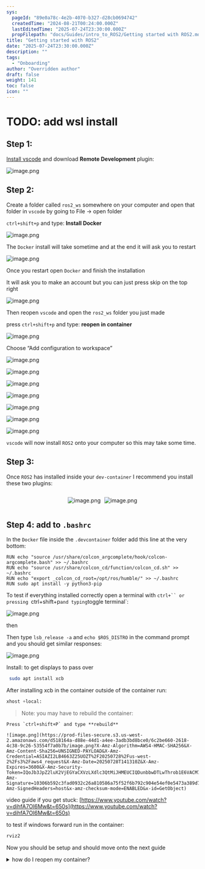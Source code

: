 ```yaml
---
sys:
  pageId: "89e0a78c-4e2b-4070-b327-d28cb0694742"
  createdTime: "2024-08-21T00:24:00.000Z"
  lastEditedTime: "2025-07-24T23:30:00.000Z"
  propFilepath: "docs/Guides/intro_to_ROS2/Getting started with ROS2.md"
title: "Getting started with ROS2"
date: "2025-07-24T23:30:00.000Z"
description: ""
tags:
  - "Onboarding"
author: "Overridden author"
draft: false
weight: 141
toc: false
icon: ""
---
```


# TODO: add wsl install

## Step 1:

[Install vscode](https://code.visualstudio.com/download) and download **Remote Development** plugin:

![image.png](https://prod-files-secure.s3.us-west-2.amazonaws.com/d518164a-d88e-44d1-a4ee-3adb3bd8bce0/efb52993-1881-4a40-b95e-6f020334f022/image.png?X-Amz-Algorithm=AWS4-HMAC-SHA256&X-Amz-Content-Sha256=UNSIGNED-PAYLOAD&X-Amz-Credential=ASIAZI2LB466WJX4NLFB%2F20250728%2Fus-west-2%2Fs3%2Faws4_request&X-Amz-Date=20250728T141304Z&X-Amz-Expires=3600&X-Amz-Security-Token=IQoJb3JpZ2luX2VjEGYaCXVzLXdlc3QtMiJIMEYCIQDsHZPQ6V00rpS2%2FK0XbpCkX9HK%2F2Lpl9vk13LkC4OsngIhAIwJKc8DYBmh6e3jTTiKnJGjS71KLWcEEIitNl%2BE3J2zKogECI%2F%2F%2F%2F%2F%2F%2F%2F%2F%2F%2FwEQABoMNjM3NDIzMTgzODA1IgzH5MXSc6v2A7SaRAwq3ANvNQ9c0afgq0E3y7KNpL2zSkhjavYCH%2BGV1osAPZ%2B9f%2BhQj7MMW9HzoY%2Bgczm%2BoociRpLG2ZNOTyt5CcfWTZu3BjvAXrPFteU8CImEH%2FHleW0gxdw4m%2FKHDzrKGEZge%2B%2B%2FEMxYPkbIg9f2EuFk77y7Mi5pAE2JbxpHmisCa8NRwY%2FCpEzpeLVMKqPXXc14ZNRZSzNZEojlJ1CQGHlHexSRz6adYp5o9fUCsvDrzZgLhbm6pDd%2B9tHVeMq%2FrLCFPsqfmN4tm4tjxdmLRrhlfoKNdab%2BAS439a3KyYK1Ay5Qjw9zvQxOU61AH%2FnqTEcWlXAlG%2FdXSGleYf3XQrstvYUrQf7z2h%2Fdb%2BfGCZ0y5xIp%2B8t2VKcTudkfiCbrR4mhf9bsol9V%2BBnek477J%2F9t%2FJGpi3Eu9SfIGT2NGmJOVuqbZth8J8pBXqWQeb8uLgCF%2Frg%2FkevlgcjmkNGrIxAOEVUCMhPTS0zxhyh8akoQwXbJkE5YWSEMXH%2BFsVrDaX3DoHRVs%2BDXhMGQzm3heu94H%2FrcQvdsQpSS70qEeySEiY5TNuGf3v7plSryteG7QGDc3fzlZdfrAJmrxyrE%2Fcnf1Fw%2BTxH1ZKoaocGjhp5ks5PM6UKSQmHttSI7rn0uCjDT%2B53EBjqkASn28VwKB03ZGuNA7WQMXB5Z9doGVuCg%2BkM8z%2BDrWTKFAS%2B00tvO8AfWr64820XNZlblOeqUevl5OHOS65SqHeiKQB5h6mlqUuPxB6mS%2BnbtRR2s4KICuDCIAy%2BIysSrcbQZxJ%2BGZOBpgEmBXRS7F0tkuGO4%2FjN0hJHIKDJBcCtlkW8gMBjU5nJNhmCLgvJKhqEfg9rA6IYim66K9jFJGQsCztWz&X-Amz-Signature=f269f52e8a59f76c7bbb62742b240dfe0acbbe949f2c7fa7b854994f4926945e&X-Amz-SignedHeaders=host&x-amz-checksum-mode=ENABLED&x-id=GetObject)

## Step 2:

Create a folder called `ros2_ws` somewhere on your computer and open that folder in `vscode` by going to File → open folder 

`ctrl+shift+p` and type: **Install Docker**

![image.png](https://prod-files-secure.s3.us-west-2.amazonaws.com/d518164a-d88e-44d1-a4ee-3adb3bd8bce0/2269dc0e-1cd5-47ff-bceb-c04ad9b2eab0/image.png?X-Amz-Algorithm=AWS4-HMAC-SHA256&X-Amz-Content-Sha256=UNSIGNED-PAYLOAD&X-Amz-Credential=ASIAZI2LB466WJX4NLFB%2F20250728%2Fus-west-2%2Fs3%2Faws4_request&X-Amz-Date=20250728T141304Z&X-Amz-Expires=3600&X-Amz-Security-Token=IQoJb3JpZ2luX2VjEGYaCXVzLXdlc3QtMiJIMEYCIQDsHZPQ6V00rpS2%2FK0XbpCkX9HK%2F2Lpl9vk13LkC4OsngIhAIwJKc8DYBmh6e3jTTiKnJGjS71KLWcEEIitNl%2BE3J2zKogECI%2F%2F%2F%2F%2F%2F%2F%2F%2F%2F%2FwEQABoMNjM3NDIzMTgzODA1IgzH5MXSc6v2A7SaRAwq3ANvNQ9c0afgq0E3y7KNpL2zSkhjavYCH%2BGV1osAPZ%2B9f%2BhQj7MMW9HzoY%2Bgczm%2BoociRpLG2ZNOTyt5CcfWTZu3BjvAXrPFteU8CImEH%2FHleW0gxdw4m%2FKHDzrKGEZge%2B%2B%2FEMxYPkbIg9f2EuFk77y7Mi5pAE2JbxpHmisCa8NRwY%2FCpEzpeLVMKqPXXc14ZNRZSzNZEojlJ1CQGHlHexSRz6adYp5o9fUCsvDrzZgLhbm6pDd%2B9tHVeMq%2FrLCFPsqfmN4tm4tjxdmLRrhlfoKNdab%2BAS439a3KyYK1Ay5Qjw9zvQxOU61AH%2FnqTEcWlXAlG%2FdXSGleYf3XQrstvYUrQf7z2h%2Fdb%2BfGCZ0y5xIp%2B8t2VKcTudkfiCbrR4mhf9bsol9V%2BBnek477J%2F9t%2FJGpi3Eu9SfIGT2NGmJOVuqbZth8J8pBXqWQeb8uLgCF%2Frg%2FkevlgcjmkNGrIxAOEVUCMhPTS0zxhyh8akoQwXbJkE5YWSEMXH%2BFsVrDaX3DoHRVs%2BDXhMGQzm3heu94H%2FrcQvdsQpSS70qEeySEiY5TNuGf3v7plSryteG7QGDc3fzlZdfrAJmrxyrE%2Fcnf1Fw%2BTxH1ZKoaocGjhp5ks5PM6UKSQmHttSI7rn0uCjDT%2B53EBjqkASn28VwKB03ZGuNA7WQMXB5Z9doGVuCg%2BkM8z%2BDrWTKFAS%2B00tvO8AfWr64820XNZlblOeqUevl5OHOS65SqHeiKQB5h6mlqUuPxB6mS%2BnbtRR2s4KICuDCIAy%2BIysSrcbQZxJ%2BGZOBpgEmBXRS7F0tkuGO4%2FjN0hJHIKDJBcCtlkW8gMBjU5nJNhmCLgvJKhqEfg9rA6IYim66K9jFJGQsCztWz&X-Amz-Signature=5b3a166a07e832964d10e0f13f4c96b51ea113e9cd7ccbb380c616d5d21b831f&X-Amz-SignedHeaders=host&x-amz-checksum-mode=ENABLED&x-id=GetObject)

The `Docker` install will take sometime and at the end it will ask you to restart

![image.png](https://prod-files-secure.s3.us-west-2.amazonaws.com/d518164a-d88e-44d1-a4ee-3adb3bd8bce0/ed233f78-be33-4b1f-b89c-9c346c0e961e/image.png?X-Amz-Algorithm=AWS4-HMAC-SHA256&X-Amz-Content-Sha256=UNSIGNED-PAYLOAD&X-Amz-Credential=ASIAZI2LB466WJX4NLFB%2F20250728%2Fus-west-2%2Fs3%2Faws4_request&X-Amz-Date=20250728T141304Z&X-Amz-Expires=3600&X-Amz-Security-Token=IQoJb3JpZ2luX2VjEGYaCXVzLXdlc3QtMiJIMEYCIQDsHZPQ6V00rpS2%2FK0XbpCkX9HK%2F2Lpl9vk13LkC4OsngIhAIwJKc8DYBmh6e3jTTiKnJGjS71KLWcEEIitNl%2BE3J2zKogECI%2F%2F%2F%2F%2F%2F%2F%2F%2F%2F%2FwEQABoMNjM3NDIzMTgzODA1IgzH5MXSc6v2A7SaRAwq3ANvNQ9c0afgq0E3y7KNpL2zSkhjavYCH%2BGV1osAPZ%2B9f%2BhQj7MMW9HzoY%2Bgczm%2BoociRpLG2ZNOTyt5CcfWTZu3BjvAXrPFteU8CImEH%2FHleW0gxdw4m%2FKHDzrKGEZge%2B%2B%2FEMxYPkbIg9f2EuFk77y7Mi5pAE2JbxpHmisCa8NRwY%2FCpEzpeLVMKqPXXc14ZNRZSzNZEojlJ1CQGHlHexSRz6adYp5o9fUCsvDrzZgLhbm6pDd%2B9tHVeMq%2FrLCFPsqfmN4tm4tjxdmLRrhlfoKNdab%2BAS439a3KyYK1Ay5Qjw9zvQxOU61AH%2FnqTEcWlXAlG%2FdXSGleYf3XQrstvYUrQf7z2h%2Fdb%2BfGCZ0y5xIp%2B8t2VKcTudkfiCbrR4mhf9bsol9V%2BBnek477J%2F9t%2FJGpi3Eu9SfIGT2NGmJOVuqbZth8J8pBXqWQeb8uLgCF%2Frg%2FkevlgcjmkNGrIxAOEVUCMhPTS0zxhyh8akoQwXbJkE5YWSEMXH%2BFsVrDaX3DoHRVs%2BDXhMGQzm3heu94H%2FrcQvdsQpSS70qEeySEiY5TNuGf3v7plSryteG7QGDc3fzlZdfrAJmrxyrE%2Fcnf1Fw%2BTxH1ZKoaocGjhp5ks5PM6UKSQmHttSI7rn0uCjDT%2B53EBjqkASn28VwKB03ZGuNA7WQMXB5Z9doGVuCg%2BkM8z%2BDrWTKFAS%2B00tvO8AfWr64820XNZlblOeqUevl5OHOS65SqHeiKQB5h6mlqUuPxB6mS%2BnbtRR2s4KICuDCIAy%2BIysSrcbQZxJ%2BGZOBpgEmBXRS7F0tkuGO4%2FjN0hJHIKDJBcCtlkW8gMBjU5nJNhmCLgvJKhqEfg9rA6IYim66K9jFJGQsCztWz&X-Amz-Signature=4f947e226bfc603fe72b1e401389b37459ded15b89079f717dc791a25942e57f&X-Amz-SignedHeaders=host&x-amz-checksum-mode=ENABLED&x-id=GetObject)

Once you restart open `Docker` and finish the installation

It will ask you to make an account but you can just press skip on the top right

![image.png](https://prod-files-secure.s3.us-west-2.amazonaws.com/d518164a-d88e-44d1-a4ee-3adb3bd8bce0/21010ad9-1659-4fd9-9f59-9932a09b2a3d/image.png?X-Amz-Algorithm=AWS4-HMAC-SHA256&X-Amz-Content-Sha256=UNSIGNED-PAYLOAD&X-Amz-Credential=ASIAZI2LB466WJX4NLFB%2F20250728%2Fus-west-2%2Fs3%2Faws4_request&X-Amz-Date=20250728T141304Z&X-Amz-Expires=3600&X-Amz-Security-Token=IQoJb3JpZ2luX2VjEGYaCXVzLXdlc3QtMiJIMEYCIQDsHZPQ6V00rpS2%2FK0XbpCkX9HK%2F2Lpl9vk13LkC4OsngIhAIwJKc8DYBmh6e3jTTiKnJGjS71KLWcEEIitNl%2BE3J2zKogECI%2F%2F%2F%2F%2F%2F%2F%2F%2F%2F%2FwEQABoMNjM3NDIzMTgzODA1IgzH5MXSc6v2A7SaRAwq3ANvNQ9c0afgq0E3y7KNpL2zSkhjavYCH%2BGV1osAPZ%2B9f%2BhQj7MMW9HzoY%2Bgczm%2BoociRpLG2ZNOTyt5CcfWTZu3BjvAXrPFteU8CImEH%2FHleW0gxdw4m%2FKHDzrKGEZge%2B%2B%2FEMxYPkbIg9f2EuFk77y7Mi5pAE2JbxpHmisCa8NRwY%2FCpEzpeLVMKqPXXc14ZNRZSzNZEojlJ1CQGHlHexSRz6adYp5o9fUCsvDrzZgLhbm6pDd%2B9tHVeMq%2FrLCFPsqfmN4tm4tjxdmLRrhlfoKNdab%2BAS439a3KyYK1Ay5Qjw9zvQxOU61AH%2FnqTEcWlXAlG%2FdXSGleYf3XQrstvYUrQf7z2h%2Fdb%2BfGCZ0y5xIp%2B8t2VKcTudkfiCbrR4mhf9bsol9V%2BBnek477J%2F9t%2FJGpi3Eu9SfIGT2NGmJOVuqbZth8J8pBXqWQeb8uLgCF%2Frg%2FkevlgcjmkNGrIxAOEVUCMhPTS0zxhyh8akoQwXbJkE5YWSEMXH%2BFsVrDaX3DoHRVs%2BDXhMGQzm3heu94H%2FrcQvdsQpSS70qEeySEiY5TNuGf3v7plSryteG7QGDc3fzlZdfrAJmrxyrE%2Fcnf1Fw%2BTxH1ZKoaocGjhp5ks5PM6UKSQmHttSI7rn0uCjDT%2B53EBjqkASn28VwKB03ZGuNA7WQMXB5Z9doGVuCg%2BkM8z%2BDrWTKFAS%2B00tvO8AfWr64820XNZlblOeqUevl5OHOS65SqHeiKQB5h6mlqUuPxB6mS%2BnbtRR2s4KICuDCIAy%2BIysSrcbQZxJ%2BGZOBpgEmBXRS7F0tkuGO4%2FjN0hJHIKDJBcCtlkW8gMBjU5nJNhmCLgvJKhqEfg9rA6IYim66K9jFJGQsCztWz&X-Amz-Signature=ee45bed57b41bbf2d4736983f7393af28cfb5f85a9a61a4ead219cd0d7fed7d6&X-Amz-SignedHeaders=host&x-amz-checksum-mode=ENABLED&x-id=GetObject)

Then reopen `vscode` and open the `ros2_ws` folder you just made

press `ctrl+shift+p` and type: **reopen in container**

![image.png](https://prod-files-secure.s3.us-west-2.amazonaws.com/d518164a-d88e-44d1-a4ee-3adb3bd8bce0/4e93b8c2-41ad-488c-8095-c74205196118/image.png?X-Amz-Algorithm=AWS4-HMAC-SHA256&X-Amz-Content-Sha256=UNSIGNED-PAYLOAD&X-Amz-Credential=ASIAZI2LB466WJX4NLFB%2F20250728%2Fus-west-2%2Fs3%2Faws4_request&X-Amz-Date=20250728T141304Z&X-Amz-Expires=3600&X-Amz-Security-Token=IQoJb3JpZ2luX2VjEGYaCXVzLXdlc3QtMiJIMEYCIQDsHZPQ6V00rpS2%2FK0XbpCkX9HK%2F2Lpl9vk13LkC4OsngIhAIwJKc8DYBmh6e3jTTiKnJGjS71KLWcEEIitNl%2BE3J2zKogECI%2F%2F%2F%2F%2F%2F%2F%2F%2F%2F%2FwEQABoMNjM3NDIzMTgzODA1IgzH5MXSc6v2A7SaRAwq3ANvNQ9c0afgq0E3y7KNpL2zSkhjavYCH%2BGV1osAPZ%2B9f%2BhQj7MMW9HzoY%2Bgczm%2BoociRpLG2ZNOTyt5CcfWTZu3BjvAXrPFteU8CImEH%2FHleW0gxdw4m%2FKHDzrKGEZge%2B%2B%2FEMxYPkbIg9f2EuFk77y7Mi5pAE2JbxpHmisCa8NRwY%2FCpEzpeLVMKqPXXc14ZNRZSzNZEojlJ1CQGHlHexSRz6adYp5o9fUCsvDrzZgLhbm6pDd%2B9tHVeMq%2FrLCFPsqfmN4tm4tjxdmLRrhlfoKNdab%2BAS439a3KyYK1Ay5Qjw9zvQxOU61AH%2FnqTEcWlXAlG%2FdXSGleYf3XQrstvYUrQf7z2h%2Fdb%2BfGCZ0y5xIp%2B8t2VKcTudkfiCbrR4mhf9bsol9V%2BBnek477J%2F9t%2FJGpi3Eu9SfIGT2NGmJOVuqbZth8J8pBXqWQeb8uLgCF%2Frg%2FkevlgcjmkNGrIxAOEVUCMhPTS0zxhyh8akoQwXbJkE5YWSEMXH%2BFsVrDaX3DoHRVs%2BDXhMGQzm3heu94H%2FrcQvdsQpSS70qEeySEiY5TNuGf3v7plSryteG7QGDc3fzlZdfrAJmrxyrE%2Fcnf1Fw%2BTxH1ZKoaocGjhp5ks5PM6UKSQmHttSI7rn0uCjDT%2B53EBjqkASn28VwKB03ZGuNA7WQMXB5Z9doGVuCg%2BkM8z%2BDrWTKFAS%2B00tvO8AfWr64820XNZlblOeqUevl5OHOS65SqHeiKQB5h6mlqUuPxB6mS%2BnbtRR2s4KICuDCIAy%2BIysSrcbQZxJ%2BGZOBpgEmBXRS7F0tkuGO4%2FjN0hJHIKDJBcCtlkW8gMBjU5nJNhmCLgvJKhqEfg9rA6IYim66K9jFJGQsCztWz&X-Amz-Signature=0ca74c0d2da641f5d19e352cc8db5577363c0874e621058444c077efd1bea24c&X-Amz-SignedHeaders=host&x-amz-checksum-mode=ENABLED&x-id=GetObject)

Choose “Add configuration to workspace”

![image.png](https://prod-files-secure.s3.us-west-2.amazonaws.com/d518164a-d88e-44d1-a4ee-3adb3bd8bce0/9560b282-5060-4989-ba37-97e7b2c22476/image.png?X-Amz-Algorithm=AWS4-HMAC-SHA256&X-Amz-Content-Sha256=UNSIGNED-PAYLOAD&X-Amz-Credential=ASIAZI2LB466WJX4NLFB%2F20250728%2Fus-west-2%2Fs3%2Faws4_request&X-Amz-Date=20250728T141304Z&X-Amz-Expires=3600&X-Amz-Security-Token=IQoJb3JpZ2luX2VjEGYaCXVzLXdlc3QtMiJIMEYCIQDsHZPQ6V00rpS2%2FK0XbpCkX9HK%2F2Lpl9vk13LkC4OsngIhAIwJKc8DYBmh6e3jTTiKnJGjS71KLWcEEIitNl%2BE3J2zKogECI%2F%2F%2F%2F%2F%2F%2F%2F%2F%2F%2FwEQABoMNjM3NDIzMTgzODA1IgzH5MXSc6v2A7SaRAwq3ANvNQ9c0afgq0E3y7KNpL2zSkhjavYCH%2BGV1osAPZ%2B9f%2BhQj7MMW9HzoY%2Bgczm%2BoociRpLG2ZNOTyt5CcfWTZu3BjvAXrPFteU8CImEH%2FHleW0gxdw4m%2FKHDzrKGEZge%2B%2B%2FEMxYPkbIg9f2EuFk77y7Mi5pAE2JbxpHmisCa8NRwY%2FCpEzpeLVMKqPXXc14ZNRZSzNZEojlJ1CQGHlHexSRz6adYp5o9fUCsvDrzZgLhbm6pDd%2B9tHVeMq%2FrLCFPsqfmN4tm4tjxdmLRrhlfoKNdab%2BAS439a3KyYK1Ay5Qjw9zvQxOU61AH%2FnqTEcWlXAlG%2FdXSGleYf3XQrstvYUrQf7z2h%2Fdb%2BfGCZ0y5xIp%2B8t2VKcTudkfiCbrR4mhf9bsol9V%2BBnek477J%2F9t%2FJGpi3Eu9SfIGT2NGmJOVuqbZth8J8pBXqWQeb8uLgCF%2Frg%2FkevlgcjmkNGrIxAOEVUCMhPTS0zxhyh8akoQwXbJkE5YWSEMXH%2BFsVrDaX3DoHRVs%2BDXhMGQzm3heu94H%2FrcQvdsQpSS70qEeySEiY5TNuGf3v7plSryteG7QGDc3fzlZdfrAJmrxyrE%2Fcnf1Fw%2BTxH1ZKoaocGjhp5ks5PM6UKSQmHttSI7rn0uCjDT%2B53EBjqkASn28VwKB03ZGuNA7WQMXB5Z9doGVuCg%2BkM8z%2BDrWTKFAS%2B00tvO8AfWr64820XNZlblOeqUevl5OHOS65SqHeiKQB5h6mlqUuPxB6mS%2BnbtRR2s4KICuDCIAy%2BIysSrcbQZxJ%2BGZOBpgEmBXRS7F0tkuGO4%2FjN0hJHIKDJBcCtlkW8gMBjU5nJNhmCLgvJKhqEfg9rA6IYim66K9jFJGQsCztWz&X-Amz-Signature=08bb3e6da757578e6b86afc51586caa96d656361954191f301832d470e0f05d8&X-Amz-SignedHeaders=host&x-amz-checksum-mode=ENABLED&x-id=GetObject)

![image.png](https://prod-files-secure.s3.us-west-2.amazonaws.com/d518164a-d88e-44d1-a4ee-3adb3bd8bce0/2ee63f81-886b-48e8-a553-dc6e5eac99e4/image.png?X-Amz-Algorithm=AWS4-HMAC-SHA256&X-Amz-Content-Sha256=UNSIGNED-PAYLOAD&X-Amz-Credential=ASIAZI2LB466WJX4NLFB%2F20250728%2Fus-west-2%2Fs3%2Faws4_request&X-Amz-Date=20250728T141304Z&X-Amz-Expires=3600&X-Amz-Security-Token=IQoJb3JpZ2luX2VjEGYaCXVzLXdlc3QtMiJIMEYCIQDsHZPQ6V00rpS2%2FK0XbpCkX9HK%2F2Lpl9vk13LkC4OsngIhAIwJKc8DYBmh6e3jTTiKnJGjS71KLWcEEIitNl%2BE3J2zKogECI%2F%2F%2F%2F%2F%2F%2F%2F%2F%2F%2FwEQABoMNjM3NDIzMTgzODA1IgzH5MXSc6v2A7SaRAwq3ANvNQ9c0afgq0E3y7KNpL2zSkhjavYCH%2BGV1osAPZ%2B9f%2BhQj7MMW9HzoY%2Bgczm%2BoociRpLG2ZNOTyt5CcfWTZu3BjvAXrPFteU8CImEH%2FHleW0gxdw4m%2FKHDzrKGEZge%2B%2B%2FEMxYPkbIg9f2EuFk77y7Mi5pAE2JbxpHmisCa8NRwY%2FCpEzpeLVMKqPXXc14ZNRZSzNZEojlJ1CQGHlHexSRz6adYp5o9fUCsvDrzZgLhbm6pDd%2B9tHVeMq%2FrLCFPsqfmN4tm4tjxdmLRrhlfoKNdab%2BAS439a3KyYK1Ay5Qjw9zvQxOU61AH%2FnqTEcWlXAlG%2FdXSGleYf3XQrstvYUrQf7z2h%2Fdb%2BfGCZ0y5xIp%2B8t2VKcTudkfiCbrR4mhf9bsol9V%2BBnek477J%2F9t%2FJGpi3Eu9SfIGT2NGmJOVuqbZth8J8pBXqWQeb8uLgCF%2Frg%2FkevlgcjmkNGrIxAOEVUCMhPTS0zxhyh8akoQwXbJkE5YWSEMXH%2BFsVrDaX3DoHRVs%2BDXhMGQzm3heu94H%2FrcQvdsQpSS70qEeySEiY5TNuGf3v7plSryteG7QGDc3fzlZdfrAJmrxyrE%2Fcnf1Fw%2BTxH1ZKoaocGjhp5ks5PM6UKSQmHttSI7rn0uCjDT%2B53EBjqkASn28VwKB03ZGuNA7WQMXB5Z9doGVuCg%2BkM8z%2BDrWTKFAS%2B00tvO8AfWr64820XNZlblOeqUevl5OHOS65SqHeiKQB5h6mlqUuPxB6mS%2BnbtRR2s4KICuDCIAy%2BIysSrcbQZxJ%2BGZOBpgEmBXRS7F0tkuGO4%2FjN0hJHIKDJBcCtlkW8gMBjU5nJNhmCLgvJKhqEfg9rA6IYim66K9jFJGQsCztWz&X-Amz-Signature=dabaa9dd61495170109d0d718ce5615d02236b71ab893c0ca592f5476974591e&X-Amz-SignedHeaders=host&x-amz-checksum-mode=ENABLED&x-id=GetObject)

![image.png](https://prod-files-secure.s3.us-west-2.amazonaws.com/d518164a-d88e-44d1-a4ee-3adb3bd8bce0/e0fd626c-c8b6-4b2c-95d1-fa4c26514504/image.png?X-Amz-Algorithm=AWS4-HMAC-SHA256&X-Amz-Content-Sha256=UNSIGNED-PAYLOAD&X-Amz-Credential=ASIAZI2LB466WJX4NLFB%2F20250728%2Fus-west-2%2Fs3%2Faws4_request&X-Amz-Date=20250728T141304Z&X-Amz-Expires=3600&X-Amz-Security-Token=IQoJb3JpZ2luX2VjEGYaCXVzLXdlc3QtMiJIMEYCIQDsHZPQ6V00rpS2%2FK0XbpCkX9HK%2F2Lpl9vk13LkC4OsngIhAIwJKc8DYBmh6e3jTTiKnJGjS71KLWcEEIitNl%2BE3J2zKogECI%2F%2F%2F%2F%2F%2F%2F%2F%2F%2F%2FwEQABoMNjM3NDIzMTgzODA1IgzH5MXSc6v2A7SaRAwq3ANvNQ9c0afgq0E3y7KNpL2zSkhjavYCH%2BGV1osAPZ%2B9f%2BhQj7MMW9HzoY%2Bgczm%2BoociRpLG2ZNOTyt5CcfWTZu3BjvAXrPFteU8CImEH%2FHleW0gxdw4m%2FKHDzrKGEZge%2B%2B%2FEMxYPkbIg9f2EuFk77y7Mi5pAE2JbxpHmisCa8NRwY%2FCpEzpeLVMKqPXXc14ZNRZSzNZEojlJ1CQGHlHexSRz6adYp5o9fUCsvDrzZgLhbm6pDd%2B9tHVeMq%2FrLCFPsqfmN4tm4tjxdmLRrhlfoKNdab%2BAS439a3KyYK1Ay5Qjw9zvQxOU61AH%2FnqTEcWlXAlG%2FdXSGleYf3XQrstvYUrQf7z2h%2Fdb%2BfGCZ0y5xIp%2B8t2VKcTudkfiCbrR4mhf9bsol9V%2BBnek477J%2F9t%2FJGpi3Eu9SfIGT2NGmJOVuqbZth8J8pBXqWQeb8uLgCF%2Frg%2FkevlgcjmkNGrIxAOEVUCMhPTS0zxhyh8akoQwXbJkE5YWSEMXH%2BFsVrDaX3DoHRVs%2BDXhMGQzm3heu94H%2FrcQvdsQpSS70qEeySEiY5TNuGf3v7plSryteG7QGDc3fzlZdfrAJmrxyrE%2Fcnf1Fw%2BTxH1ZKoaocGjhp5ks5PM6UKSQmHttSI7rn0uCjDT%2B53EBjqkASn28VwKB03ZGuNA7WQMXB5Z9doGVuCg%2BkM8z%2BDrWTKFAS%2B00tvO8AfWr64820XNZlblOeqUevl5OHOS65SqHeiKQB5h6mlqUuPxB6mS%2BnbtRR2s4KICuDCIAy%2BIysSrcbQZxJ%2BGZOBpgEmBXRS7F0tkuGO4%2FjN0hJHIKDJBcCtlkW8gMBjU5nJNhmCLgvJKhqEfg9rA6IYim66K9jFJGQsCztWz&X-Amz-Signature=f435f008be60529a9ad974e7fa8df3ef2c5fdb2b431ffa726295846615631184&X-Amz-SignedHeaders=host&x-amz-checksum-mode=ENABLED&x-id=GetObject)

![image.png](https://prod-files-secure.s3.us-west-2.amazonaws.com/d518164a-d88e-44d1-a4ee-3adb3bd8bce0/a2e13f50-d2ab-4719-a4c2-7ced634bfc9d/image.png?X-Amz-Algorithm=AWS4-HMAC-SHA256&X-Amz-Content-Sha256=UNSIGNED-PAYLOAD&X-Amz-Credential=ASIAZI2LB466WJX4NLFB%2F20250728%2Fus-west-2%2Fs3%2Faws4_request&X-Amz-Date=20250728T141304Z&X-Amz-Expires=3600&X-Amz-Security-Token=IQoJb3JpZ2luX2VjEGYaCXVzLXdlc3QtMiJIMEYCIQDsHZPQ6V00rpS2%2FK0XbpCkX9HK%2F2Lpl9vk13LkC4OsngIhAIwJKc8DYBmh6e3jTTiKnJGjS71KLWcEEIitNl%2BE3J2zKogECI%2F%2F%2F%2F%2F%2F%2F%2F%2F%2F%2FwEQABoMNjM3NDIzMTgzODA1IgzH5MXSc6v2A7SaRAwq3ANvNQ9c0afgq0E3y7KNpL2zSkhjavYCH%2BGV1osAPZ%2B9f%2BhQj7MMW9HzoY%2Bgczm%2BoociRpLG2ZNOTyt5CcfWTZu3BjvAXrPFteU8CImEH%2FHleW0gxdw4m%2FKHDzrKGEZge%2B%2B%2FEMxYPkbIg9f2EuFk77y7Mi5pAE2JbxpHmisCa8NRwY%2FCpEzpeLVMKqPXXc14ZNRZSzNZEojlJ1CQGHlHexSRz6adYp5o9fUCsvDrzZgLhbm6pDd%2B9tHVeMq%2FrLCFPsqfmN4tm4tjxdmLRrhlfoKNdab%2BAS439a3KyYK1Ay5Qjw9zvQxOU61AH%2FnqTEcWlXAlG%2FdXSGleYf3XQrstvYUrQf7z2h%2Fdb%2BfGCZ0y5xIp%2B8t2VKcTudkfiCbrR4mhf9bsol9V%2BBnek477J%2F9t%2FJGpi3Eu9SfIGT2NGmJOVuqbZth8J8pBXqWQeb8uLgCF%2Frg%2FkevlgcjmkNGrIxAOEVUCMhPTS0zxhyh8akoQwXbJkE5YWSEMXH%2BFsVrDaX3DoHRVs%2BDXhMGQzm3heu94H%2FrcQvdsQpSS70qEeySEiY5TNuGf3v7plSryteG7QGDc3fzlZdfrAJmrxyrE%2Fcnf1Fw%2BTxH1ZKoaocGjhp5ks5PM6UKSQmHttSI7rn0uCjDT%2B53EBjqkASn28VwKB03ZGuNA7WQMXB5Z9doGVuCg%2BkM8z%2BDrWTKFAS%2B00tvO8AfWr64820XNZlblOeqUevl5OHOS65SqHeiKQB5h6mlqUuPxB6mS%2BnbtRR2s4KICuDCIAy%2BIysSrcbQZxJ%2BGZOBpgEmBXRS7F0tkuGO4%2FjN0hJHIKDJBcCtlkW8gMBjU5nJNhmCLgvJKhqEfg9rA6IYim66K9jFJGQsCztWz&X-Amz-Signature=a2ebc97327988813869ab0a1d0ce7fb44dc2797b99dff10059ca9b1522cfc4d1&X-Amz-SignedHeaders=host&x-amz-checksum-mode=ENABLED&x-id=GetObject)

![image.png](https://prod-files-secure.s3.us-west-2.amazonaws.com/d518164a-d88e-44d1-a4ee-3adb3bd8bce0/6cc478ad-aaba-4bf7-9fcc-403277ab896c/image.png?X-Amz-Algorithm=AWS4-HMAC-SHA256&X-Amz-Content-Sha256=UNSIGNED-PAYLOAD&X-Amz-Credential=ASIAZI2LB466WJX4NLFB%2F20250728%2Fus-west-2%2Fs3%2Faws4_request&X-Amz-Date=20250728T141304Z&X-Amz-Expires=3600&X-Amz-Security-Token=IQoJb3JpZ2luX2VjEGYaCXVzLXdlc3QtMiJIMEYCIQDsHZPQ6V00rpS2%2FK0XbpCkX9HK%2F2Lpl9vk13LkC4OsngIhAIwJKc8DYBmh6e3jTTiKnJGjS71KLWcEEIitNl%2BE3J2zKogECI%2F%2F%2F%2F%2F%2F%2F%2F%2F%2F%2FwEQABoMNjM3NDIzMTgzODA1IgzH5MXSc6v2A7SaRAwq3ANvNQ9c0afgq0E3y7KNpL2zSkhjavYCH%2BGV1osAPZ%2B9f%2BhQj7MMW9HzoY%2Bgczm%2BoociRpLG2ZNOTyt5CcfWTZu3BjvAXrPFteU8CImEH%2FHleW0gxdw4m%2FKHDzrKGEZge%2B%2B%2FEMxYPkbIg9f2EuFk77y7Mi5pAE2JbxpHmisCa8NRwY%2FCpEzpeLVMKqPXXc14ZNRZSzNZEojlJ1CQGHlHexSRz6adYp5o9fUCsvDrzZgLhbm6pDd%2B9tHVeMq%2FrLCFPsqfmN4tm4tjxdmLRrhlfoKNdab%2BAS439a3KyYK1Ay5Qjw9zvQxOU61AH%2FnqTEcWlXAlG%2FdXSGleYf3XQrstvYUrQf7z2h%2Fdb%2BfGCZ0y5xIp%2B8t2VKcTudkfiCbrR4mhf9bsol9V%2BBnek477J%2F9t%2FJGpi3Eu9SfIGT2NGmJOVuqbZth8J8pBXqWQeb8uLgCF%2Frg%2FkevlgcjmkNGrIxAOEVUCMhPTS0zxhyh8akoQwXbJkE5YWSEMXH%2BFsVrDaX3DoHRVs%2BDXhMGQzm3heu94H%2FrcQvdsQpSS70qEeySEiY5TNuGf3v7plSryteG7QGDc3fzlZdfrAJmrxyrE%2Fcnf1Fw%2BTxH1ZKoaocGjhp5ks5PM6UKSQmHttSI7rn0uCjDT%2B53EBjqkASn28VwKB03ZGuNA7WQMXB5Z9doGVuCg%2BkM8z%2BDrWTKFAS%2B00tvO8AfWr64820XNZlblOeqUevl5OHOS65SqHeiKQB5h6mlqUuPxB6mS%2BnbtRR2s4KICuDCIAy%2BIysSrcbQZxJ%2BGZOBpgEmBXRS7F0tkuGO4%2FjN0hJHIKDJBcCtlkW8gMBjU5nJNhmCLgvJKhqEfg9rA6IYim66K9jFJGQsCztWz&X-Amz-Signature=08dd52cd7242c3d1b68fa2bbe5b31ef9881427c63c9a549a94edf97382a401b4&X-Amz-SignedHeaders=host&x-amz-checksum-mode=ENABLED&x-id=GetObject)

![image.png](https://prod-files-secure.s3.us-west-2.amazonaws.com/d518164a-d88e-44d1-a4ee-3adb3bd8bce0/53255b28-f75e-430f-b9e3-c0ac8577e42b/image.png?X-Amz-Algorithm=AWS4-HMAC-SHA256&X-Amz-Content-Sha256=UNSIGNED-PAYLOAD&X-Amz-Credential=ASIAZI2LB466WJX4NLFB%2F20250728%2Fus-west-2%2Fs3%2Faws4_request&X-Amz-Date=20250728T141304Z&X-Amz-Expires=3600&X-Amz-Security-Token=IQoJb3JpZ2luX2VjEGYaCXVzLXdlc3QtMiJIMEYCIQDsHZPQ6V00rpS2%2FK0XbpCkX9HK%2F2Lpl9vk13LkC4OsngIhAIwJKc8DYBmh6e3jTTiKnJGjS71KLWcEEIitNl%2BE3J2zKogECI%2F%2F%2F%2F%2F%2F%2F%2F%2F%2F%2FwEQABoMNjM3NDIzMTgzODA1IgzH5MXSc6v2A7SaRAwq3ANvNQ9c0afgq0E3y7KNpL2zSkhjavYCH%2BGV1osAPZ%2B9f%2BhQj7MMW9HzoY%2Bgczm%2BoociRpLG2ZNOTyt5CcfWTZu3BjvAXrPFteU8CImEH%2FHleW0gxdw4m%2FKHDzrKGEZge%2B%2B%2FEMxYPkbIg9f2EuFk77y7Mi5pAE2JbxpHmisCa8NRwY%2FCpEzpeLVMKqPXXc14ZNRZSzNZEojlJ1CQGHlHexSRz6adYp5o9fUCsvDrzZgLhbm6pDd%2B9tHVeMq%2FrLCFPsqfmN4tm4tjxdmLRrhlfoKNdab%2BAS439a3KyYK1Ay5Qjw9zvQxOU61AH%2FnqTEcWlXAlG%2FdXSGleYf3XQrstvYUrQf7z2h%2Fdb%2BfGCZ0y5xIp%2B8t2VKcTudkfiCbrR4mhf9bsol9V%2BBnek477J%2F9t%2FJGpi3Eu9SfIGT2NGmJOVuqbZth8J8pBXqWQeb8uLgCF%2Frg%2FkevlgcjmkNGrIxAOEVUCMhPTS0zxhyh8akoQwXbJkE5YWSEMXH%2BFsVrDaX3DoHRVs%2BDXhMGQzm3heu94H%2FrcQvdsQpSS70qEeySEiY5TNuGf3v7plSryteG7QGDc3fzlZdfrAJmrxyrE%2Fcnf1Fw%2BTxH1ZKoaocGjhp5ks5PM6UKSQmHttSI7rn0uCjDT%2B53EBjqkASn28VwKB03ZGuNA7WQMXB5Z9doGVuCg%2BkM8z%2BDrWTKFAS%2B00tvO8AfWr64820XNZlblOeqUevl5OHOS65SqHeiKQB5h6mlqUuPxB6mS%2BnbtRR2s4KICuDCIAy%2BIysSrcbQZxJ%2BGZOBpgEmBXRS7F0tkuGO4%2FjN0hJHIKDJBcCtlkW8gMBjU5nJNhmCLgvJKhqEfg9rA6IYim66K9jFJGQsCztWz&X-Amz-Signature=811c872071a2b164fa028ca9ea80964321b6f1fa5017d58f76a262d86ee5067c&X-Amz-SignedHeaders=host&x-amz-checksum-mode=ENABLED&x-id=GetObject)

![image.png](https://prod-files-secure.s3.us-west-2.amazonaws.com/d518164a-d88e-44d1-a4ee-3adb3bd8bce0/7c562767-5af9-4ffb-97d1-327bcdf4ee00/image.png?X-Amz-Algorithm=AWS4-HMAC-SHA256&X-Amz-Content-Sha256=UNSIGNED-PAYLOAD&X-Amz-Credential=ASIAZI2LB466WJX4NLFB%2F20250728%2Fus-west-2%2Fs3%2Faws4_request&X-Amz-Date=20250728T141304Z&X-Amz-Expires=3600&X-Amz-Security-Token=IQoJb3JpZ2luX2VjEGYaCXVzLXdlc3QtMiJIMEYCIQDsHZPQ6V00rpS2%2FK0XbpCkX9HK%2F2Lpl9vk13LkC4OsngIhAIwJKc8DYBmh6e3jTTiKnJGjS71KLWcEEIitNl%2BE3J2zKogECI%2F%2F%2F%2F%2F%2F%2F%2F%2F%2F%2FwEQABoMNjM3NDIzMTgzODA1IgzH5MXSc6v2A7SaRAwq3ANvNQ9c0afgq0E3y7KNpL2zSkhjavYCH%2BGV1osAPZ%2B9f%2BhQj7MMW9HzoY%2Bgczm%2BoociRpLG2ZNOTyt5CcfWTZu3BjvAXrPFteU8CImEH%2FHleW0gxdw4m%2FKHDzrKGEZge%2B%2B%2FEMxYPkbIg9f2EuFk77y7Mi5pAE2JbxpHmisCa8NRwY%2FCpEzpeLVMKqPXXc14ZNRZSzNZEojlJ1CQGHlHexSRz6adYp5o9fUCsvDrzZgLhbm6pDd%2B9tHVeMq%2FrLCFPsqfmN4tm4tjxdmLRrhlfoKNdab%2BAS439a3KyYK1Ay5Qjw9zvQxOU61AH%2FnqTEcWlXAlG%2FdXSGleYf3XQrstvYUrQf7z2h%2Fdb%2BfGCZ0y5xIp%2B8t2VKcTudkfiCbrR4mhf9bsol9V%2BBnek477J%2F9t%2FJGpi3Eu9SfIGT2NGmJOVuqbZth8J8pBXqWQeb8uLgCF%2Frg%2FkevlgcjmkNGrIxAOEVUCMhPTS0zxhyh8akoQwXbJkE5YWSEMXH%2BFsVrDaX3DoHRVs%2BDXhMGQzm3heu94H%2FrcQvdsQpSS70qEeySEiY5TNuGf3v7plSryteG7QGDc3fzlZdfrAJmrxyrE%2Fcnf1Fw%2BTxH1ZKoaocGjhp5ks5PM6UKSQmHttSI7rn0uCjDT%2B53EBjqkASn28VwKB03ZGuNA7WQMXB5Z9doGVuCg%2BkM8z%2BDrWTKFAS%2B00tvO8AfWr64820XNZlblOeqUevl5OHOS65SqHeiKQB5h6mlqUuPxB6mS%2BnbtRR2s4KICuDCIAy%2BIysSrcbQZxJ%2BGZOBpgEmBXRS7F0tkuGO4%2FjN0hJHIKDJBcCtlkW8gMBjU5nJNhmCLgvJKhqEfg9rA6IYim66K9jFJGQsCztWz&X-Amz-Signature=48ca21c082a993b37020b3ed64521244a65ac4f0caae1558fe2b7f88410fd987&X-Amz-SignedHeaders=host&x-amz-checksum-mode=ENABLED&x-id=GetObject)

`vscode` will now install `ROS2` onto your computer so this may take some time.

## Step 3:

Once `ROS2` has installed inside your `dev-container` I recommend you install these two plugins:

<div style="display: flex;flex-direction: row; column-gap:10px; max-width: 630px;justify-content: center;">
<div>

![image.png](https://prod-files-secure.s3.us-west-2.amazonaws.com/d518164a-d88e-44d1-a4ee-3adb3bd8bce0/3fc3d550-5a54-4ba1-ba6b-faa01cdb7369/image.png?X-Amz-Algorithm=AWS4-HMAC-SHA256&X-Amz-Content-Sha256=UNSIGNED-PAYLOAD&X-Amz-Credential=ASIAZI2LB4663ECOLGYY%2F20250728%2Fus-west-2%2Fs3%2Faws4_request&X-Amz-Date=20250728T141309Z&X-Amz-Expires=3600&X-Amz-Security-Token=IQoJb3JpZ2luX2VjEGYaCXVzLXdlc3QtMiJIMEYCIQCYWhK0ll9bFGm15u42XDmCpOuTKQ1NJGHS65LIfthHOgIhAOh18AsoP%2B3HlRQ23tTmlSpW3akFfUNjfHq5UhbFxNVbKogECI%2F%2F%2F%2F%2F%2F%2F%2F%2F%2F%2FwEQABoMNjM3NDIzMTgzODA1IgyGlWyD1Fa5LUI%2FK5Iq3ANExGTM%2B%2B%2F1RXrxYrT%2BJeVrZAXC1cYVHTLWhNlIusHkPgHpESNclOuP3vH0MQivQ6w8UnHS1%2F3a2Bgvg6zSFT%2BkPIEFChicVvSZtQnFyuJPcWl2Na5D3I%2Ff9gOqpyRq7NTiGCNe2lwTXrO4wXocHJkw5h4zde%2FQ9Z8dNLUsLyz9ToOY6Ujoy%2BAk31z1CwgjqL4gG%2FfruU%2FJkHdVPwJNzOQfIqMU2pKHKUsrD0hQbFbGQcYhc%2FZR%2FwDKKeYRmzSj1mUcNY7HpDJxLLUtW8vGAitNdsq2WdXpaBpxGGlQqD3cEhTK6thUMWdUJ3HDLMDsHs3LBr0FwqJh5L0%2FgkpdwlHd%2BULAkt8%2FUsUioakl5%2FBS69qqJ4V%2F1OxSOZFkHObr548mpJgqoSvW3uwRhAlqDKV%2BkIAgnmRlbX%2BoiWvivQ6nVcAe9QJ8vB5thUFWXYqshJ35s5Cx0AzfDR3tpm9UIHkHOMjebrBOVg8RZNUArrG7JyWs97iiArR%2FTCdAqZtdOyFu2f5TaCwJrfPKq7oWi666iWka2mV3x%2BRwW1Lzf%2F3VFkCeT4f0js5XW0UDAtlDvKaQaGagHS%2BULx4FvS0h4nVTX5BW73tEDl7smpmQcuz3xcmFgNFHipdtFjU8ejD3%2B53EBjqkAVsYglGr1Pz0EYJKiGpqlhbdR%2BhVcNe%2BnP4YkIGg%2FkQyTk0NEVpxVgMKzBpZANL3dsxLwqegiTdMQV1wBrnfb6%2FaEjK68DeyZakTy2OAI0GfUMTlGj8HXdbC4HBGaz%2BV0OWvb2JVnka50KRWKaK%2BbG%2BYT1KkQyBpUWVkwR7wd7kEoWWzu2vJEDMS%2B5J42HNcxlehkHlBW1BQ7bOp1yl%2F1OMF68iG&X-Amz-Signature=caf484d64ba0460316437d283670265ede3d9c562db828641141347de3ef4136&X-Amz-SignedHeaders=host&x-amz-checksum-mode=ENABLED&x-id=GetObject)

</div>
<div>

![image.png](https://prod-files-secure.s3.us-west-2.amazonaws.com/d518164a-d88e-44d1-a4ee-3adb3bd8bce0/d994cc66-13c2-4093-a5a3-f84cf4601a82/image.png?X-Amz-Algorithm=AWS4-HMAC-SHA256&X-Amz-Content-Sha256=UNSIGNED-PAYLOAD&X-Amz-Credential=ASIAZI2LB466RALFBAEM%2F20250728%2Fus-west-2%2Fs3%2Faws4_request&X-Amz-Date=20250728T141309Z&X-Amz-Expires=3600&X-Amz-Security-Token=IQoJb3JpZ2luX2VjEGYaCXVzLXdlc3QtMiJHMEUCIAcqQ0ZkMjDPkifScjEjhpbphYfIfZhC31ocwhZynRsqAiEA0YCROW1hU7QZVjvVZQcTgXLWo7%2B0uqlxCIeoCG6hpqIqiAQIj%2F%2F%2F%2F%2F%2F%2F%2F%2F%2F%2FARAAGgw2Mzc0MjMxODM4MDUiDPX9DtHWXhEvV79OTyrcA7gMwMTVEB%2BpHI2GI9%2FMffqmc41Y0gKv77slmUyg1gJG1pkItTA5YuDZs403EmsBTX2HM9x6Ia0AEsfFcBgn0tWKvQx52pPYY5gH8D5SR37TOQkcMesqyFm6PacHmcCse29SbAzEfF7BXV01Lt8Cp4LcQ9RxPL%2F3CwsgBjkG4668CfmKsuc3SaNotOVqMCaV5K8n6zvUesxdET3dFA%2BL%2FIaoOOasvyIyK4RTkdF07ydAbS2hen%2B926otWyzLxoUCiQ5VQWW4%2FcJroIia53%2BhLWCXvWE9gtAPrsAa5%2BxdWwpRkVo2sTFXr6bpo%2FEcbM0e%2Fy77kAYqX%2Fi7REtEXo8TiOPpbPYQvStasO%2BK5lZY7lE25maaee4KZTyv8%2FfakvDX%2Fe%2BhLP5Ji8QShIurxtKw7Ij%2F9H4Oyt0S%2Fq%2BRZj7DrPbxGUuRlgXxK5Kh9xR80YFcprFZo5GSF69ngz5huW8f9VmOxlVp2JJnEQJ7TtANNm1aVJ%2BwN%2BwGMtBtLybjugN8gYETxo8oNLKzyIvK%2BumV0yYS8IQe%2Bw5poLZRyTMHrxJAzjyLDd74IAbP7DlfILZf%2BIHSZ4w7%2BZJZUTTHvUr7mx8KBmnY2GlG%2B3Cr27gNeSBdHHb%2BDjMP5PLnEidLMPX7ncQGOqUBbLxzxBkAJT9x58yITSkvlJsktED%2B0OYG7UruJHOb6B67dVmbWaVMWrwuUY2C3TeLbTB6DLAfIDvmiiVNp7R%2BN7Xp6pexJ8sFyuN54vLcXBRG3%2BcFrCILv8fmx6YA2g42WocxwlPFwIPnsXCgSAL1ibXxkMuux5YnsbnWNX78OPne4NmIyxOJyfkt%2Bln%2FvitL%2B9Xj7m5KClF4%2Fxd4mvUykWxhFUPb&X-Amz-Signature=4c922144826ef3ad01d52a32542cdc5dbd2e645d08109397502a8491421b3ad8&X-Amz-SignedHeaders=host&x-amz-checksum-mode=ENABLED&x-id=GetObject)

</div>
</div>

## Step 4: add to `.bashrc`

In the `Docker` file inside the `.devcontainer` folder add this line at the very bottom: 

```docker
RUN echo "source /usr/share/colcon_argcomplete/hook/colcon-argcomplete.bash" >> ~/.bashrc
RUN echo "source /usr/share/colcon_cd/function/colcon_cd.sh" >> ~/.bashrc
RUN echo "export _colcon_cd_root=/opt/ros/humble/" >> ~/.bashrc
RUN sudo apt install -y python3-pip 
```

To test if everything installed correctly open a terminal with `ctrl+`` or pressing `ctrl+shift+p` and typing `toggle terminal`:

![image.png](https://prod-files-secure.s3.us-west-2.amazonaws.com/d518164a-d88e-44d1-a4ee-3adb3bd8bce0/6a4943d8-b04e-4c02-9a58-775f3384d1a5/image.png?X-Amz-Algorithm=AWS4-HMAC-SHA256&X-Amz-Content-Sha256=UNSIGNED-PAYLOAD&X-Amz-Credential=ASIAZI2LB466WJX4NLFB%2F20250728%2Fus-west-2%2Fs3%2Faws4_request&X-Amz-Date=20250728T141304Z&X-Amz-Expires=3600&X-Amz-Security-Token=IQoJb3JpZ2luX2VjEGYaCXVzLXdlc3QtMiJIMEYCIQDsHZPQ6V00rpS2%2FK0XbpCkX9HK%2F2Lpl9vk13LkC4OsngIhAIwJKc8DYBmh6e3jTTiKnJGjS71KLWcEEIitNl%2BE3J2zKogECI%2F%2F%2F%2F%2F%2F%2F%2F%2F%2F%2FwEQABoMNjM3NDIzMTgzODA1IgzH5MXSc6v2A7SaRAwq3ANvNQ9c0afgq0E3y7KNpL2zSkhjavYCH%2BGV1osAPZ%2B9f%2BhQj7MMW9HzoY%2Bgczm%2BoociRpLG2ZNOTyt5CcfWTZu3BjvAXrPFteU8CImEH%2FHleW0gxdw4m%2FKHDzrKGEZge%2B%2B%2FEMxYPkbIg9f2EuFk77y7Mi5pAE2JbxpHmisCa8NRwY%2FCpEzpeLVMKqPXXc14ZNRZSzNZEojlJ1CQGHlHexSRz6adYp5o9fUCsvDrzZgLhbm6pDd%2B9tHVeMq%2FrLCFPsqfmN4tm4tjxdmLRrhlfoKNdab%2BAS439a3KyYK1Ay5Qjw9zvQxOU61AH%2FnqTEcWlXAlG%2FdXSGleYf3XQrstvYUrQf7z2h%2Fdb%2BfGCZ0y5xIp%2B8t2VKcTudkfiCbrR4mhf9bsol9V%2BBnek477J%2F9t%2FJGpi3Eu9SfIGT2NGmJOVuqbZth8J8pBXqWQeb8uLgCF%2Frg%2FkevlgcjmkNGrIxAOEVUCMhPTS0zxhyh8akoQwXbJkE5YWSEMXH%2BFsVrDaX3DoHRVs%2BDXhMGQzm3heu94H%2FrcQvdsQpSS70qEeySEiY5TNuGf3v7plSryteG7QGDc3fzlZdfrAJmrxyrE%2Fcnf1Fw%2BTxH1ZKoaocGjhp5ks5PM6UKSQmHttSI7rn0uCjDT%2B53EBjqkASn28VwKB03ZGuNA7WQMXB5Z9doGVuCg%2BkM8z%2BDrWTKFAS%2B00tvO8AfWr64820XNZlblOeqUevl5OHOS65SqHeiKQB5h6mlqUuPxB6mS%2BnbtRR2s4KICuDCIAy%2BIysSrcbQZxJ%2BGZOBpgEmBXRS7F0tkuGO4%2FjN0hJHIKDJBcCtlkW8gMBjU5nJNhmCLgvJKhqEfg9rA6IYim66K9jFJGQsCztWz&X-Amz-Signature=c04930202d16c740a8441a7e7c1849437120a7710e0fd1a7542e3d68e187915b&X-Amz-SignedHeaders=host&x-amz-checksum-mode=ENABLED&x-id=GetObject)

then 

Then type `lsb_release -a` and `echo $ROS_DISTRO` in the command prompt and you should get similar responses:

![image.png](https://prod-files-secure.s3.us-west-2.amazonaws.com/d518164a-d88e-44d1-a4ee-3adb3bd8bce0/3e635dec-a805-4e85-8b9e-d000e5b71a4e/image.png?X-Amz-Algorithm=AWS4-HMAC-SHA256&X-Amz-Content-Sha256=UNSIGNED-PAYLOAD&X-Amz-Credential=ASIAZI2LB466WJX4NLFB%2F20250728%2Fus-west-2%2Fs3%2Faws4_request&X-Amz-Date=20250728T141304Z&X-Amz-Expires=3600&X-Amz-Security-Token=IQoJb3JpZ2luX2VjEGYaCXVzLXdlc3QtMiJIMEYCIQDsHZPQ6V00rpS2%2FK0XbpCkX9HK%2F2Lpl9vk13LkC4OsngIhAIwJKc8DYBmh6e3jTTiKnJGjS71KLWcEEIitNl%2BE3J2zKogECI%2F%2F%2F%2F%2F%2F%2F%2F%2F%2F%2FwEQABoMNjM3NDIzMTgzODA1IgzH5MXSc6v2A7SaRAwq3ANvNQ9c0afgq0E3y7KNpL2zSkhjavYCH%2BGV1osAPZ%2B9f%2BhQj7MMW9HzoY%2Bgczm%2BoociRpLG2ZNOTyt5CcfWTZu3BjvAXrPFteU8CImEH%2FHleW0gxdw4m%2FKHDzrKGEZge%2B%2B%2FEMxYPkbIg9f2EuFk77y7Mi5pAE2JbxpHmisCa8NRwY%2FCpEzpeLVMKqPXXc14ZNRZSzNZEojlJ1CQGHlHexSRz6adYp5o9fUCsvDrzZgLhbm6pDd%2B9tHVeMq%2FrLCFPsqfmN4tm4tjxdmLRrhlfoKNdab%2BAS439a3KyYK1Ay5Qjw9zvQxOU61AH%2FnqTEcWlXAlG%2FdXSGleYf3XQrstvYUrQf7z2h%2Fdb%2BfGCZ0y5xIp%2B8t2VKcTudkfiCbrR4mhf9bsol9V%2BBnek477J%2F9t%2FJGpi3Eu9SfIGT2NGmJOVuqbZth8J8pBXqWQeb8uLgCF%2Frg%2FkevlgcjmkNGrIxAOEVUCMhPTS0zxhyh8akoQwXbJkE5YWSEMXH%2BFsVrDaX3DoHRVs%2BDXhMGQzm3heu94H%2FrcQvdsQpSS70qEeySEiY5TNuGf3v7plSryteG7QGDc3fzlZdfrAJmrxyrE%2Fcnf1Fw%2BTxH1ZKoaocGjhp5ks5PM6UKSQmHttSI7rn0uCjDT%2B53EBjqkASn28VwKB03ZGuNA7WQMXB5Z9doGVuCg%2BkM8z%2BDrWTKFAS%2B00tvO8AfWr64820XNZlblOeqUevl5OHOS65SqHeiKQB5h6mlqUuPxB6mS%2BnbtRR2s4KICuDCIAy%2BIysSrcbQZxJ%2BGZOBpgEmBXRS7F0tkuGO4%2FjN0hJHIKDJBcCtlkW8gMBjU5nJNhmCLgvJKhqEfg9rA6IYim66K9jFJGQsCztWz&X-Amz-Signature=706f6b4d17b889c30726cafd11cb76f75b7fda031412c3a03a0c9b7ddef572ac&X-Amz-SignedHeaders=host&x-amz-checksum-mode=ENABLED&x-id=GetObject)

Install:  to get displays to pass over

```bash
 sudo apt install xcb
```

After installing xcb in the container outside of the container run:

```python
xhost +local:
```

> Note: you may have to rebuild the container:

	Press `ctrl+shift+P` and type **rebuild**

	![image.png](https://prod-files-secure.s3.us-west-2.amazonaws.com/d518164a-d88e-44d1-a4ee-3adb3bd8bce0/6c2be660-2618-4c38-9c26-53554f7a0b7b/image.png?X-Amz-Algorithm=AWS4-HMAC-SHA256&X-Amz-Content-Sha256=UNSIGNED-PAYLOAD&X-Amz-Credential=ASIAZI2LB4663Z25UOZT%2F20250728%2Fus-west-2%2Fs3%2Faws4_request&X-Amz-Date=20250728T141310Z&X-Amz-Expires=3600&X-Amz-Security-Token=IQoJb3JpZ2luX2VjEGYaCXVzLXdlc3QtMiJHMEUCIQDunbbwDTLwThrob1E6VACM7AqXEclH%2F98dnAUvo%2F6dUAIgN1PKxYeSdGbF1m98d6A6m56lZ%2FbkCyExMD6xS9J0seUqiAQIj%2F%2F%2F%2F%2F%2F%2F%2F%2F%2F%2FARAAGgw2Mzc0MjMxODM4MDUiDNvxorHkQi7G9s%2F7IyrcA2CJNxw2sRob2CUT2Lb%2BfTBAu5pkV17p1tzS7x2kaNXlcmZFpjmFJC7%2F17aCqD5ufcaVY%2FllfGQlzfcjT8%2FoVzKzvv4n8zIO%2FF8eMVfZBj3R6oAi2mVoadmE88%2F%2BzBIn7BVpNg5fXnvDqm6FIi58ZNi1YjRW%2Bi1WZhTvN3Bmbl5%2BaiQGzlZzN%2F37AEQZCgjx00ahagRN8LXMFD90h9nbELvqfL2OTVGJitOvMJhaFdVJhLt9d4Duif32US3ev9OSnCEujC62HxgKr3Yv1DDffArxLkMdrkxbxerpJinsjAY2xcjN0L6%2BBh3TGy1ABA6N4ITZJ4z%2Fmk%2BSklqGYiv%2F2uGKglkAV%2BhGKxZ2%2FLnx2bVdylt%2B8f9JXOOQKyI3VRKtl54SAlPVQTizSJRv4irx4blKb0uXENkilh8K7qPkrbG56j72VOvshrVzSqXrt0pkS9x3oQPl3Tj4E0A%2FubjRSM5CCnGStc6iYFgqyARRL6%2BVwvUsNOM2KGCf0Vbwn0rkhmkaYuxd7La%2F7%2FEMyGD5LxCLqpsdalQUnsl5u01OTL6UJ6Rl2UaO9gO2rTXvyBQcfIpq2r4OUq7GLtoWC%2BOJgR2eP%2F23%2Fo6nfLGeIdNNQijW7PB5DtsrWuqM8ibmMJn8ncQGOqUBwPRDQ5s8Tzi5I1djoYrxUW20SH9TI81%2BGvHGDIob9bvfU7k1u4eFkCmm1JlGDwRS6%2BzQksWyGer11IT6glOamSNEiAsQC7GQNEDl7nUR2kGt8cgDUEiHUJ5fYl6SDjhty3RgpKTuQXEGmAv1YyoLA4k2iaui%2F4ktz%2F74pl80%2BBHyOkn4%2FUcJ6A0v2OBJ5dGVl4IORJnMGtWvhoM0tKKfdxwOh3l3&X-Amz-Signature=10306b592c3fad0932c26a810586a75f52f6b792c904e54ef0e5473a389d7694&X-Amz-SignedHeaders=host&x-amz-checksum-mode=ENABLED&x-id=GetObject)

video guide if you get stuck: [https://www.youtube.com/watch?v=dihfA7Ol6Mw&t=650s](https://www.youtube.com/watch?v=dihfA7Ol6Mw&t=650s)

to test if windows forward run in the container:

```bash
rviz2
```

Now you should be setup and should move onto the next guide 

<details>
      <summary>how do I reopen my container?</summary>
      TODO:
  </details>
